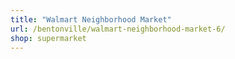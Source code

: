 ```yaml
---
title: "Walmart Neighborhood Market"
url: /bentonville/walmart-neighborhood-market-6/
shop: supermarket
---
```

